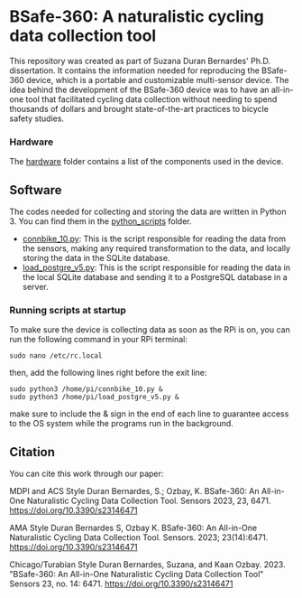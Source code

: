 # BSafe-360: A naturalistic cycling data collection tool

This repository was created as part of Suzana Duran Bernardes' Ph.D. dissertation. It contains the information needed for reproducing the BSafe-360 device, which is a portable and customizable multi-sensor device. The idea behind the development of the BSafe-360 device was to have an all-in-one tool that facilitated cycling data collection without needing to spend thousands of dollars and brought state-of-the-art practices to bicycle safety studies.

### Hardware
The [hardware](hardware) folder contains a list of the components used in the device.
<!-- all the instructions required for assembling one unit of the BSafe-360. It includes the circuit information, soldering tips, schematics, and enclosure 3D design and mold. -->

## Software
The codes needed for collecting and storing the data are written in Python 3. You can find them in the [python_scripts](python_scripts) folder.

- [connbike_10.py](python_scripts/connbike_10.py): This is the script responsible for reading the data from the sensors, making any required transformation to the data, and locally storing the data in the SQLite database.
- [load_postgre_v5.py](python_scripts/load_postgre_v5.py): This is the script responsible for reading the data in the local SQLite database and sending it to a PostgreSQL database in a server.

### Running scripts at startup
To make sure the device is collecting data as soon as the RPi is on, you can run the following command in your RPi terminal:
```
sudo nano /etc/rc.local
```
then, add the following lines right before the exit line:
```
sudo python3 /home/pi/connbike_10.py &
sudo python3 /home/pi/load_postgre_v5.py &
```
make sure to include the & sign in the end of each line to guarantee access to the OS system while the programs run in the background.

## Citation
You can cite this work through our paper:

MDPI and ACS Style
Duran Bernardes, S.; Ozbay, K. BSafe-360: An All-in-One Naturalistic Cycling Data Collection Tool. Sensors 2023, 23, 6471. https://doi.org/10.3390/s23146471

AMA Style
Duran Bernardes S, Ozbay K. BSafe-360: An All-in-One Naturalistic Cycling Data Collection Tool. Sensors. 2023; 23(14):6471. https://doi.org/10.3390/s23146471

Chicago/Turabian Style
Duran Bernardes, Suzana, and Kaan Ozbay. 2023. "BSafe-360: An All-in-One Naturalistic Cycling Data Collection Tool" Sensors 23, no. 14: 6471. https://doi.org/10.3390/s23146471



